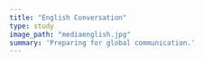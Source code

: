 ```yaml
---
title: "English Conversation"
type: study
image_path: "mediaenglish.jpg"
summary: 'Preparing for global communication.'
---
```


